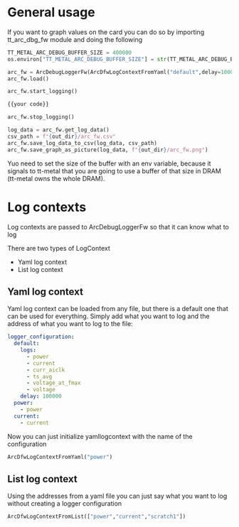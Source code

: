 
# General usage

If you want to graph values on the card you can do so by importing tt_arc_dbg_fw module and doing the following

```python
TT_METAL_ARC_DEBUG_BUFFER_SIZE = 400000
os.environ["TT_METAL_ARC_DEBUG_BUFFER_SIZE"] = str(TT_METAL_ARC_DEBUG_BUFFER_SIZE)

arc_fw = ArcDebugLoggerFw(ArcDfwLogContextFromYaml("default",delay=10000))
arc_fw.load()

arc_fw.start_logging()

{{your code}}

arc_fw.stop_logging()

log_data = arc_fw.get_log_data()
csv_path = f"{out_dir}/arc_fw.csv"
arc_fw.save_log_data_to_csv(log_data, csv_path)
arc_fw.save_graph_as_picture(log_data, f"{out_dir}/arc_fw.png")

```
Yuo need to set the size of the buffer with an env variable, because it signals to tt-metal that you are going to use a buffer of that size in DRAM (tt-metal owns the whole DRAM).

# Log contexts

Log contexts are passed to ArcDebugLoggerFw so that it can know what to log

There are two types of LogContext
 - Yaml log context
 - List log context


## Yaml log context
Yaml log context can be loaded from any file, but there is a default one that can be used for everything.
Simply add what you want to log and the address of what you want to log to the file:

```yaml
logger_configuration:
  default:
    logs:
      - power
      - current
      - curr_aiclk
      - ts_avg
      - voltage_at_fmax
      - voltage
    delay: 100000
  power:
    - power
  current:
    - current
```

Now you can just initialize yamllogcontext with the name of the configuration
```python
ArcDfwLogContextFromYaml("power")
```

## List log context
Using the addresses from a yaml file you can just say what you want to log without creating a logger configuration

```python
ArcDfwLogContextFromList(["power","current","scratch1"])
```
